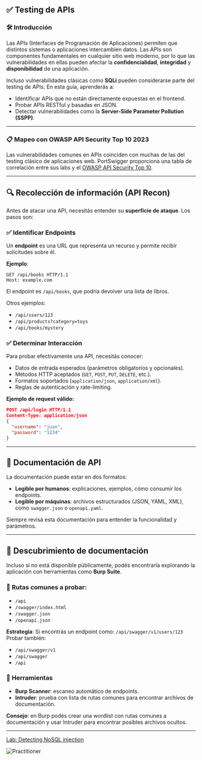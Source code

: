 ## ✅ Testing de APIs

### 🛠️ Introducción

Las APIs (Interfaces de Programación de Aplicaciones) permiten que distintos sistemas o aplicaciones intercambien datos. Las APIs son componentes fundamentales en cualquier sitio web moderno, por lo que las vulnerabilidades en ellas pueden afectar la **confidencialidad**, **integridad** y **disponibilidad** de una aplicación.

Incluso vulnerabilidades clásicas como **SQLi** pueden considerarse parte del testing de APIs. En esta guía, aprenderás a:

* Identificar APIs que no están directamente expuestas en el frontend.
* Probar APIs RESTful y basadas en JSON.
* Detectar vulnerabilidades como la **Server-Side Parameter Pollution (SSPP)**.

---

### 📋 Mapeo con OWASP API Security Top 10 2023

Las vulnerabilidades comunes en APIs coinciden con muchas de las del testing clásico de aplicaciones web. PortSwigger proporciona una tabla de correlación entre sus labs y el [OWASP API Security Top 10](https://owasp.org/www-project-api-security/).

---

## 🔍 Recolección de información (API Recon)

Antes de atacar una API, necesitás entender su **superficie de ataque**. Los pasos son:

### ✅ Identificar Endpoints

Un **endpoint** es una URL que representa un recurso y permite recibir solicitudes sobre él.

**Ejemplo**:

```http
GET /api/books HTTP/1.1
Host: example.com
```

El endpoint es `/api/books`, que podría devolver una lista de libros.

Otros ejemplos:

* `/api/users/123`
* `/api/products?category=toys`
* `/api/books/mystery`

### ✅ Determinar Interacción

Para probar efectivamente una API, necesitás conocer:

* Datos de entrada esperados (parámetros obligatorios y opcionales).
* Métodos HTTP aceptados (`GET`, `POST`, `PUT`, `DELETE`, etc.).
* Formatos soportados (`application/json`, `application/xml`).
* Reglas de autenticación y rate-limiting.

**Ejemplo de request válido:**

```json
POST /api/login HTTP/1.1
Content-Type: application/json
{
  "username": "juan",
  "password": "1234"
}
```

---

## 📖 Documentación de API

La documentación puede estar en dos formatos:

* **Legible por humanos**: explicaciones, ejemplos, cómo consumir los endpoints.
* **Legible por máquinas**: archivos estructurados (JSON, YAML, XML), como `swagger.json` o `openapi.yaml`.

Siempre revisá esta documentación para entender la funcionalidad y parámetros.

---

## 📑 Descubrimiento de documentación

Incluso si no está disponible públicamente, podés encontrarla explorando la aplicación con herramientas como **Burp Suite**.

### 📂 Rutas comunes a probar:

* `/api`
* `/swagger/index.html`
* `/swagger.json`
* `/openapi.json`

**Estrategia**:
Si encontrás un endpoint como:
`/api/swagger/v1/users/123`
Probar también:

* `/api/swagger/v1`
* `/api/swagger`
* `/api`

### 🔧 Herramientas

* **Burp Scanner**: escaneo automático de endpoints.
* **Intruder**: prueba con lista de rutas comunes para encontrar archivos de documentación.

**Consejo**: en Burp podés crear una wordlist con rutas comunes a documentación y usar Intruder para encontrar posibles archivos ocultos.

---

[Lab: Detecting NoSQL injection](1_Detecting_NoSQL_injection.md)  

![Practitioner](https://img.shields.io/badge/level-Apprentice-green) 
